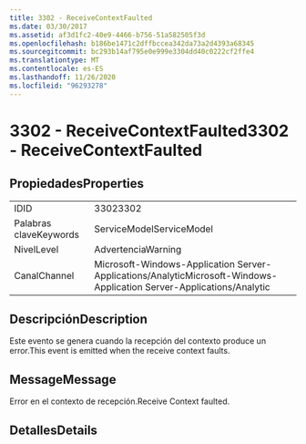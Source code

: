 ```yaml
---
title: 3302 - ReceiveContextFaulted
ms.date: 03/30/2017
ms.assetid: af3d1fc2-40e9-4466-b756-51a582505f3d
ms.openlocfilehash: b186be1471c2dffbccea342da73a2d4393a68345
ms.sourcegitcommit: bc293b14af795e0e999e3304dd40c0222cf2ffe4
ms.translationtype: MT
ms.contentlocale: es-ES
ms.lasthandoff: 11/26/2020
ms.locfileid: "96293278"
---
```

# <a name="3302---receivecontextfaulted"></a><span data-ttu-id="6ea54-102">3302 - ReceiveContextFaulted</span><span class="sxs-lookup"><span data-stu-id="6ea54-102">3302 - ReceiveContextFaulted</span></span>

## <a name="properties"></a><span data-ttu-id="6ea54-103">Propiedades</span><span class="sxs-lookup"><span data-stu-id="6ea54-103">Properties</span></span>  
  
|||  
|-|-|  
|<span data-ttu-id="6ea54-104">ID</span><span class="sxs-lookup"><span data-stu-id="6ea54-104">ID</span></span>|<span data-ttu-id="6ea54-105">3302</span><span class="sxs-lookup"><span data-stu-id="6ea54-105">3302</span></span>|  
|<span data-ttu-id="6ea54-106">Palabras clave</span><span class="sxs-lookup"><span data-stu-id="6ea54-106">Keywords</span></span>|<span data-ttu-id="6ea54-107">ServiceModel</span><span class="sxs-lookup"><span data-stu-id="6ea54-107">ServiceModel</span></span>|  
|<span data-ttu-id="6ea54-108">Nivel</span><span class="sxs-lookup"><span data-stu-id="6ea54-108">Level</span></span>|<span data-ttu-id="6ea54-109">Advertencia</span><span class="sxs-lookup"><span data-stu-id="6ea54-109">Warning</span></span>|  
|<span data-ttu-id="6ea54-110">Canal</span><span class="sxs-lookup"><span data-stu-id="6ea54-110">Channel</span></span>|<span data-ttu-id="6ea54-111">Microsoft-Windows-Application Server-Applications/Analytic</span><span class="sxs-lookup"><span data-stu-id="6ea54-111">Microsoft-Windows-Application Server-Applications/Analytic</span></span>|  
  
## <a name="description"></a><span data-ttu-id="6ea54-112">Descripción</span><span class="sxs-lookup"><span data-stu-id="6ea54-112">Description</span></span>  

 <span data-ttu-id="6ea54-113">Este evento se genera cuando la recepción del contexto produce un error.</span><span class="sxs-lookup"><span data-stu-id="6ea54-113">This event is emitted when the receive context faults.</span></span>  
  
## <a name="message"></a><span data-ttu-id="6ea54-114">Message</span><span class="sxs-lookup"><span data-stu-id="6ea54-114">Message</span></span>  

 <span data-ttu-id="6ea54-115">Error en el contexto de recepción.</span><span class="sxs-lookup"><span data-stu-id="6ea54-115">Receive Context faulted.</span></span>  
  
## <a name="details"></a><span data-ttu-id="6ea54-116">Detalles</span><span class="sxs-lookup"><span data-stu-id="6ea54-116">Details</span></span>
